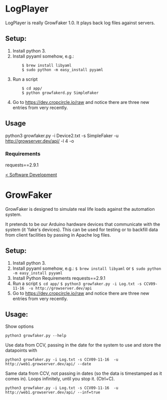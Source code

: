 # LogPlayer

LogPlayer is really GrowFaker 1.0. It plays back log files against servers.

## Setup:
 1. Install python 3.
 2. Install pyyaml somehow, e.g.:
    ```
        $ brew install libyaml
        $ sudo python -m easy_install pyyaml
    ```
 3. Run a script
    ```
        $ cd app/
        $ python growfakerd.py SimpleFaker
    ```
 4. Go to https://dev.cropcircle.io/raw and notice there are three new entries from very recently.


## Usage

python3 growfaker.py -i Device2.txt -s SimpleFaker -u http://growserver.dev/api/ -l 4 -o


### Requirements
requests==2.9.1

[< Software Development](growserver.md)

# GrowFaker

GrowFaker is designed to simulate real life loads against the automation system.

It pretends to be our Arduino hardware devices that communicate with the system (it 'fake's devices).  This can be used for testing or to backfill data from client facilities by passing in Apache log files. 

## Setup:

1. Install python 3.
2. Install pyyaml somehow, e.g.:
	`$ brew install libyaml`
	or
	`$ sudo python -m easy_install pyyaml`
3. Install Python Requirements
	requests==2.9.1
3. Run a script
	`$ cd app/`
	`$ python3 growfaker.py -i Log.txt -s CCV09-11-16  -u http://growserver.dev/api`
4. Go to https://dev.cropcircle.io/raw and notice there are three new entries from very recently.

## Usage:

Show options

`python3 growfaker.py --help`

Use data from CCV, passing in the date for the system to use and store the datapoints with

`python3 growfaker.py -i Log.txt -s CCV09-11-16  -u http://web1.growserver.dev/api/ --date`

Same data from CCV, not passing in dates (so the data is timestamped as it comes in). Loops infinitely, until you stop it. (Ctrl+C).

`python3 growfaker.py -i Log.txt -s CCV09-11-16  -u http://web1.growserver.dev/api/ --inf=true`
